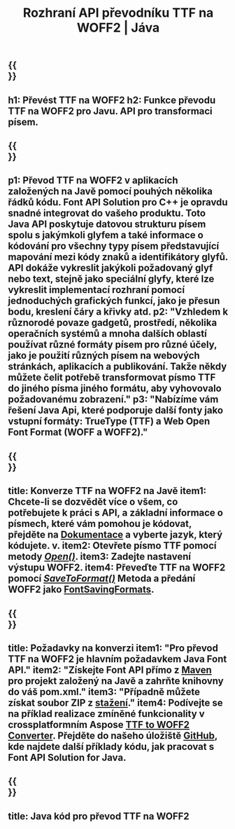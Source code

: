 ﻿---
translation: true
template: /_templates/conversion-child-java.md
title: Rozhraní API převodníku TTF na WOFF2 | Jáva
description: Převeďte TTF na WOFF2 pomocí Java API na Windows a Linux. Integrujte tuto nativní funkci převodu písem TTF na WOFF2 do svého vlastního řešení.
keywords: ttf to woff2 java api, ttf2woff2 java řešení, ttf to woff2 java
url: /java/conversion/ttf-to-woff2/
family: font
platformtag: java
feature: conversion
otherformats: WOFF
---

{{<section banner>}}
---
h1: Převést TTF na WOFF2
h2: Funkce převodu TTF na WOFF2 pro Javu. API pro transformaci písem.
---

{{<section overview>}}
---
p1: Převod TTF na WOFF2 v aplikacích založených na Javě pomocí pouhých několika řádků kódu. Font API Solution pro С++ je opravdu snadné integrovat do vašeho produktu. Toto Java API poskytuje datovou strukturu písem spolu s jakýmkoli glyfem a také informace o kódování pro všechny typy písem představující mapování mezi kódy znaků a identifikátory glyfů. API dokáže vykreslit jakýkoli požadovaný glyf nebo text, stejně jako speciální glyfy, které lze vykreslit implementací rozhraní pomocí jednoduchých grafických funkcí, jako je přesun bodu, kreslení čáry a křivky atd.
p2: "Vzhledem k různorodé povaze gadgetů, prostředí, několika operačních systémů a mnoha dalších oblastí používat různé formáty písem pro různé účely, jako je použití různých písem na webových stránkách, aplikacích a publikování. Takže někdy můžete čelit potřebě transformovat písmo TTF do jiného písma jiného formátu, aby vyhovovalo požadovanému zobrazení."
p3: "Nabízíme vám řešení Java Api, které podporuje další fonty jako vstupní formáty: TrueType (TTF) a Web Open Font Format (WOFF a WOFF2)."
---

{{<section feature1>}}
---
title: Konverze TTF na WOFF2 na Javě
item1: Chcete-li se dozvědět více o všem, co potřebujete k práci s API, a základní informace o písmech, které vám pomohou je kódovat, přejděte na [Dokumentace](https://docs.aspose.com/font/) a vyberte jazyk, který kódujete. v.
item2: Otevřete písmo TTF pomocí metody [*Open()*](https://reference.aspose.com/font/java/com.aspose.font/Font#open-com.aspose.font.FontDefinition-).
item3: Zadejte nastavení výstupu WOFF2.
item4: Převeďte TTF na WOFF2 pomocí [*SaveToFormat()*](https://reference.aspose.com/font/java/com.aspose.font/Font#saveToFormat-java.io.OutputStream-com.aspose.font.FontSavingFormats-) Metoda a předání WOFF2 jako [FontSavingFormats](https://reference.aspose.com/font/java/com.aspose.font/FontSavingFormats).
---

{{<section feature2>}}
---
title: Požadavky na konverzi
item1: "Pro převod TTF na WOFF2 je hlavním požadavkem Java Font API."
item2: "Získejte Font API přímo z [Maven](https://repository.aspose.com/webapp/#/artifacts/browse/tree/General/repo/com/aspose/aspose-font) pro projekt založený na Javě a zahrňte knihovny do váš pom.xml."
item3: "Případně můžete získat soubor ZIP z [stažení](https://downloads.aspose.com/font/java)."
item4: Podívejte se na příklad realizace zmíněné funkcionality v crossplatformním Aspose [TTF to WOFF2 Converter](https://products.aspose.app/font/conversion/ttf-to-woff2). Přejděte do našeho úložiště [GitHub](https://github.com/aspose-font/Aspose.Font-Documentation/tree/master/java-examples), kde najdete další příklady kódu, jak pracovat s Font API Solution for Java.
---

{{<section codeexample>}}
---
title: Java kód pro převod TTF na WOFF2
---
